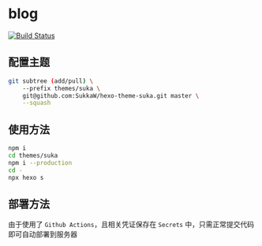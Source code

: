 # blog

[![Build Status](https://github.com/ryuuinc/blog/workflows/Hexo/badge.svg)](https://github.com/ryuuinc/blog/actions)

## 配置主题

```Bash
git subtree (add/pull) \
    --prefix themes/suka \
    git@github.com:SukkaW/hexo-theme-suka.git master \
    --squash
```

## 使用方法

```Bash
npm i
cd themes/suka
npm i --production
cd -
npx hexo s
```

## 部署方法

由于使用了 `Github Actions`，且相关凭证保存在 `Secrets` 中，只需正常提交代码即可自动部署到服务器
